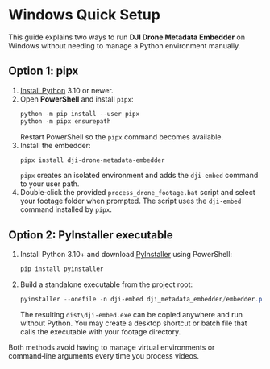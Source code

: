 # Windows Quick Setup

This guide explains two ways to run **DJI Drone Metadata Embedder** on Windows without
needing to manage a Python environment manually.

## Option 1: pipx

1. [Install Python](https://www.python.org/) 3.10 or newer.
2. Open **PowerShell** and install `pipx`:
   ```powershell
   python -m pip install --user pipx
   python -m pipx ensurepath
   ```
   Restart PowerShell so the `pipx` command becomes available.
3. Install the embedder:
   ```powershell
   pipx install dji-drone-metadata-embedder
   ```
   `pipx` creates an isolated environment and adds the `dji-embed` command to your
   user path.
4. Double‑click the provided `process_drone_footage.bat` script and select your
   footage folder when prompted. The script uses the `dji-embed` command installed
   by `pipx`.

## Option 2: PyInstaller executable

1. Install Python 3.10+ and download [PyInstaller](https://pyinstaller.org/) using
   PowerShell:
   ```powershell
   pip install pyinstaller
   ```
2. Build a standalone executable from the project root:
   ```powershell
   pyinstaller --onefile -n dji-embed dji_metadata_embedder/embedder.py
   ```
   The resulting `dist\dji-embed.exe` can be copied anywhere and run without
   Python. You may create a desktop shortcut or batch file that calls the
   executable with your footage directory.

Both methods avoid having to manage virtual environments or command‑line
arguments every time you process videos.

